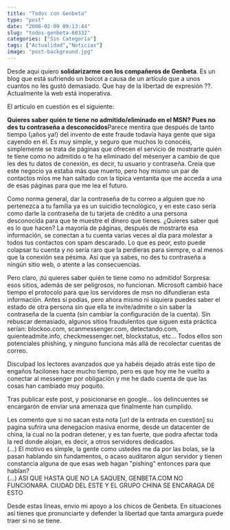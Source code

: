 ```yaml
---
title: "Todos con Genbeta"
type: "post"
date: "2008-02-09 09:13:44"
slug: "todos-genbeta-60332"
categories: ["Sin Categoría"]
tags: ["Actualidad","Noticias"]
image: "post-background.jpg"
---
```


Desde aqui quiero **solidarizarme con los compañeros de Genbeta**. Es un blog que está sufriendo un boicot a causa de un artículo que a unos cuantos no les gustó demasiado. Que hay de la libertad de expresión ??. Actualmente la web está inoperativa.

El artículo en cuestión es el siguiente:

**Quieres saber quién te tiene no admitido/eliminado en el MSN? Pues no des tu contraseña a desconocidos**Parece mentira que después de tanto tiempo (¡años ya!) del invento de este fraude todavía haya gente que siga cayendo en él. Es muy simple, y seguro que muchos lo conocéis, simplemente se trata de páginas que ofrecen el servicio de mostrarte quién te tiene como no admitido o te ha eliminado del mésenyer a cambio de que les des tu datos de conexión, es decir, tu usuario y contraseña. Creía que este negocio ya estaba más que muerto, pero hoy mismo un par de contactos míos me han saltado con la típica ventanita que me acceda a una de esas páginas para que me lea el futuro.

Como norma general, dar la contraseña de tu correo a alguien que no pertenezca a tu familia ya es un suicidio tecnológico, y en este caso sería como darle la contraseña de tu tarjeta de crédito a una persona desconocida para que te muestre el dinero que tienes. ¿Quieres saber qué es lo que hacen? La mayoría de páginas, después de mostrarte esa información, se conectan a tu cuenta varias veces al día para molestar a todos tus contactos con spam descarado. Lo que es peor, esto puede colapsar tu cuenta y no sería raro que la perdieras para siempre, o al menos que la conexión sea pésima. Así que ya sabes, no des tu contraseña a ningún sitio web, o atente a las consecuencias.

Pero claro, ¡tú quieres saber quién te tiene como no admitido! Sorpresa: esos sitios, además de ser peligrosos, no funcionan. Microsoft cambió hace tiempo el protocolo para que los servidores de msn no difundieran esta información. Antes sí podías, pero ahora mismo ni siquiera puedes saber el estado de otra persona sin que ella te invite/admite o sin saber la contraseña de la cuenta (sin cambiar la configuración de la cuenta). Sin rebuscar demasiado, algunos sitios fraudulentos que siguen esta práctica serían: blockoo.com, scanmessenger.com, detectando.com, quienteadmite.info, checkmessenger.net, blockstatus, etc... Todos ellos son potenciales phishing, y ninguno funciona más allá de recolectar cuentas de correo.

Disculpad los lectores avanzados que ya habéis dejado atrás este tipo de engaños facilones hace mucho tiempo, pero es que hoy me he vuelto a conectar al messenger por obligación y me he dado cuenta de que las cosas han cambiado muy poquito.



 Tras publicar este post, y posicionarse en google... los delincuentes se encargarón de enviar una amenaza que finalmente han cumplido.

Les comento que si no sacan esta nota [url de la entrada en cuestión] su pagina sufrira una denegacion masiva enorme, desde un datacenter de china, la cual no la podran detener, y es tan fuerte, que podra afectar toda la red donde alojan, es decir, a otros servidores dedicados.  
(...) El motivo es simple, la gente como ustedes me da por las bolas, se la pasan hablando sin fundamentos, o acaso auditaron algun servidor y tienen constancia alguna de que esas web hagan "pishing" entonces para que hablan?  
(...) ASI QUE HASTA QUE NO LA SAQUEN, GENBETA.COM NO FUNCIONARA. CIUDAD DEL ESTE Y EL GRUPO CHINA SE ENCARAGA DE ESTO



Desde estas lineas, envio mi apoyo a los chicos de Genbeta. En situaciones así tienes que pronunciarte y defender la libertad que tanta amargura puede traer si no se tiene.
